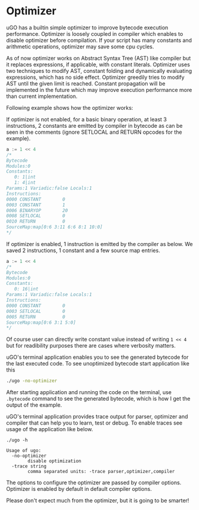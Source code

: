 # Optimizer

uGO has a builtin simple optimizer to improve bytecode execution performance.
Optimizer is loosely coupled in compiler which enables to disable optimizer
before compilation. If your script has many constants and arithmetic operations,
optimizer may save some cpu cycles.

As of now optimizer works on Abstract Syntax Tree (AST) like compiler but it
replaces expressions, if applicable, with constant literals. Optimizer uses two
techniques to modify AST, constant folding and dynamically evaluating
expressions, which has no side effect. Optimizer greedily tries to modify AST
until the given limit is reached. Constant propagation will be implemented in
the future which may improve execution performance more than current
implementation.

Following example shows how the optimizer works:

If optimizer is not enabled, for a basic binary operation, at least 3
instructions, 2 constants are emitted by compiler in bytecode as can be seen in
the comments (ignore SETLOCAL and RETURN opcodes for the example).

``` go
a := 1 << 4
/*
Bytecode
Modules:0
Constants:
   0: 1|int
   1: 4|int
Params:1 Variadic:false Locals:1
Instructions:
0000 CONSTANT        0
0003 CONSTANT        1
0006 BINARYOP        20
0008 SETLOCAL        0
0010 RETURN          0
SourceMap:map[0:6 3:11 6:6 8:1 10:0]
*/
```

If optimizer is enabled, 1 instruction is emitted by the compiler as below. We
saved 2 instructions, 1 constant and a few source map entries.

``` go
a := 1 << 4
/*
Bytecode
Modules:0
Constants:
   0: 16|int
Params:1 Variadic:false Locals:1
Instructions:
0000 CONSTANT        0
0003 SETLOCAL        0
0005 RETURN          0
SourceMap:map[0:6 3:1 5:0]
*/
```

Of course user can directly write constant value instead of writing `1 << 4` but
for readibility purposes there are cases where verbosity matters.

uGO's terminal application enables you to see the generated bytecode for the
last executed code.
To see unoptimized bytecode start application like this

```sh
./ugo -no-optimizer
```

After starting application and running the code on the terminal, use `.bytecode`
command to see the generated bytecode, which is how I get the output of the
example.

uGO's terminal application provides trace output for parser, optimizer and
compiler that can help you to learn, test or debug. To enable traces see usage
of the application like below.

```console
./ugo -h

Usage of ugo:
  -no-optimizer
        disable optimization
  -trace string
        comma separated units: -trace parser,optimizer,compiler
```

The options to configure the optimizer are passed by compiler options. Optimizer
is enabled by default in default compiler options.

Please don't expect much from the optimizer, but it is going to be smarter!
